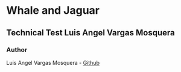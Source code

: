 # Whale and Jaguar
## Technical Test Luis Angel Vargas Mosquera

### Author
Luis Angel Vargas Mosquera - [Github](https://github.com/LuAnVaRmO)
